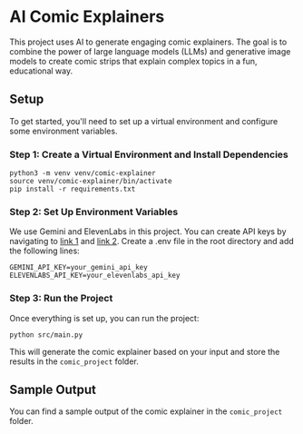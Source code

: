 # AI Comic Explainers
This project uses AI to generate engaging comic explainers. The goal is to combine the power of large language models (LLMs) and generative image models to create comic strips that explain complex topics in a fun, educational way.

## Setup
To get started, you'll need to set up a virtual environment and configure some environment variables.

### Step 1: Create a Virtual Environment and Install Dependencies
```
python3 -m venv venv/comic-explainer
source venv/comic-explainer/bin/activate  
pip install -r requirements.txt
```

### Step 2: Set Up Environment Variables

We use Gemini and ElevenLabs in this project. You can create API keys by navigating to [link 1](https://ai.google.dev/gemini-api/docs/api-key) and [link 2](https://elevenlabs.io/app/settings/api-keys).
Create a .env file in the root directory and add the following lines:
```
GEMINI_API_KEY=your_gemini_api_key
ELEVENLABS_API_KEY=your_elevenlabs_api_key
```

### Step 3: Run the Project
Once everything is set up, you can run the project:

```
python src/main.py
```
This will generate the comic explainer based on your input and store the results in the `comic_project` folder.


## Sample Output
You can find a sample output of the comic explainer in the `comic_project` folder.

